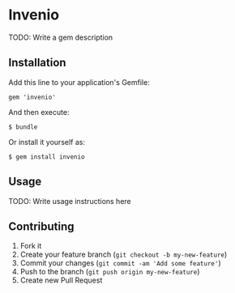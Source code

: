 # Invenio

TODO: Write a gem description

## Installation

Add this line to your application's Gemfile:

    gem 'invenio'

And then execute:

    $ bundle

Or install it yourself as:

    $ gem install invenio

## Usage

TODO: Write usage instructions here

## Contributing

1. Fork it
2. Create your feature branch (`git checkout -b my-new-feature`)
3. Commit your changes (`git commit -am 'Add some feature'`)
4. Push to the branch (`git push origin my-new-feature`)
5. Create new Pull Request

